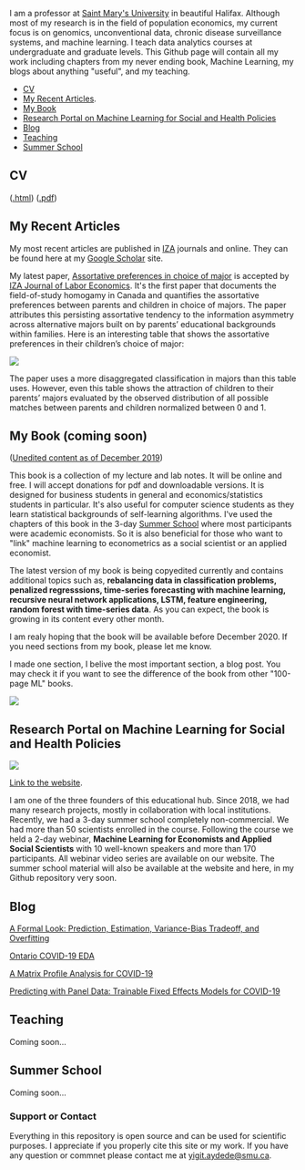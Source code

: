 I am a professor at [Saint Mary's University](https://smu.ca) in beautiful Halifax.  Although most of my research is in the field of population economics, my current focus is on genomics, unconventional data, chronic disease surveillance systems, and machine learning.  I teach data analytics courses at undergraduate and graduate levels. This Github page will contain all my work including chapters from my never ending book, Machine Learning, my blogs about anything "useful", and my teaching.

* [CV](#head1234)  
* [My Recent Articles](#head1224). 
* [My Book](#head1235)  
* [Research Portal on Machine Learning for Social and Health Policies](#head1236)  
* [Blog](#head1237)  
* [Teaching](#head1238)   
* [Summer School](#head1239)   


## <a name="head1234"></a>CV

([.html](https://raw.githack.com/yaydede/Credentials/main/CV2.html)) 
([.pdf](https://raw.githack.com/yaydede/Credentials/main/CV2.pdf)) 
  
## <a name="head1224"></a>My Recent Articles
My most recent articles are published in [IZA](https://www.iza.org) journals and online.  They can be found here at my [Google Scholar](https://scholar.google.ca/citations?user=8M2YA1QAAAAJ&hl=en) site.  

My latest paper, [Assortative preferences in choice of major](https://content.sciendo.com/view/journals/izajole/9/1/article-20200006.xml) is accepted by [IZA Journal of Labor Economics](https://content.sciendo.com/view/journals/izajole/izajole-overview.xml).  It's the first paper that documents the field-of-study homogamy in Canada and quantifies the assortative preferences between parents and children in choice of majors. The paper attributes this persisting assortative tendency to the information asymmetry across alternative majors built on by parents’ educational backgrounds within families.  Here is an interesting table that shows the assortative preferences in their children’s choice of major:  
  
![](https://raw.githack.com/yaydede/Articles/main/FSA.png)

The paper uses a more disaggregated classification in majors than this table uses.  However, even this table shows the attraction of children to their parents’ majors evaluated by the observed distribution of all possible matches between parents and children normalized between 0 and 1.  

## <a name="head1235"></a>My Book (coming soon)
([Unedited content as of December 2019](https://raw.githack.com/yaydede/MLBook/main/index.html))
  
This book is a collection of my lecture and lab notes.  It will be online and free.  I will accept donations for pdf and downloadable versions.  It is designed for business students in general and economics/statistics students in particular.  It's also useful for computer science students as they learn statistical backgrounds of self-learning algorithms.  I've used the chapters of this book in the 3-day [Summer School](https://sites.google.com/view/mlportal/online-events?authuser=0) where most participants were academic economists.  So it is also beneficial for those who want to "link" machine learning to econometrics as a social scientist or an applied economist. 
  
The latest version of my book is being copyedited currently and contains additional topics such as, **rebalancing data in classification problems, penalized regresssions, time-series forecasting with machine learning, recursive neural network applications, LSTM, feature engineering, random forest with time-series data**.  As you can expect, the book is growing in its content every other month.  

I am realy hoping that the book will be available before December 2020.  If you need sections from my book, please let me know.

I made one section, I belive the most important section, a blog post.  You may check it if you want to see the difference of the book from other "100-page ML" books.  
  
![](https://raw.githack.com/yaydede/MLBook/main/coverpage2.png)

## <a name="head1236"></a>Research Portal on Machine Learning for Social and Health Policies
![](https://raw.githack.com/yaydede/MLportal/main/MLportal.png)
  
[Link to the website](https://sites.google.com/view/mlportal/home).
  
I am one of the three founders of this educational hub. Since 2018, we had many research projects, mostly in collaboration with local institutions.  Recently, we had a 3-day summer school completely non-commercial.  We had more than 50 scientists enrolled in the course.  Following the course we held a 2-day webinar, **Machine Learning for Economists and Applied Social Scientists** with 10 well-known speakers and more than 170 participants.  All webinar video series are available on our website.  The summer school material will also be available at the website and here, in my Github repository very soon.  
      

## <a name="head1237"></a>Blog
[A Formal Look: Prediction, Estimation, Variance-Bias Tradeoff, and Overfitting](https://raw.githack.com/yaydede/Blog_posts/main/Lecture3aa.html)
  
[Ontario COVID-19 EDA](https://raw.githack.com/yaydede/Blog_posts/main/EDA.html)

[A Matrix Profile Analysis for COVID-19](https://raw.githack.com/yaydede/Blog_posts/main/MPA.html)

[Predicting with Panel Data: Trainable Fixed Effects Models for COVID-19](https://raw.githack.com/yaydede/Blog_posts/main/PARMOD_v3.html)

  
## <a name="head1238"></a>Teaching
Coming soon...
  
## <a name="head1239"></a>Summer School
Coming soon...
  
### Support or Contact

Everything in this repository is open source and can be used for scientific purposes. I appreciate if you properly cite this site or my work.  If you have any question or commnet please contact me at <yigit.aydede@smu.ca>.
